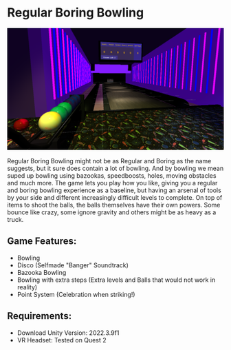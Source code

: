 # Regular Boring Bowling

![Visual](Images/RegularBoringBowlingExample.png)

Regular Boring Bowling might not be as Regular and Boring as the name suggests, but it sure does contain a lot of bowling. And by bowling we mean suped up bowling using bazookas, speedboosts, holes, moving obstacles and much more. The game lets you play how you like, giving you a regular and boring bowling experience as a baseline, but having an arsenal of tools by your side and different increasingly difficult levels to complete. On top of items to shoot the balls, the balls themselves have their own powers. Some bounce like crazy, some ignore gravity and others might be as heavy as a truck.

## Game Features:
- Bowling
- Disco (Selfmade "Banger" Soundtrack)
- Bazooka Bowling
- Bowling with extra steps (Extra levels and Balls that would not work in reality)
- Point System (Celebration when striking!)

## Requirements:
- Download Unity Version: 2022.3.9f1
- VR Headset: Tested on Quest 2

